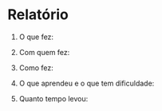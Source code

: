 # Relatório

1) O que fez: 

2) Com quem fez: 

3) Como fez: 

4) O que aprendeu e o que tem dificuldade: 

5) Quanto tempo levou: 